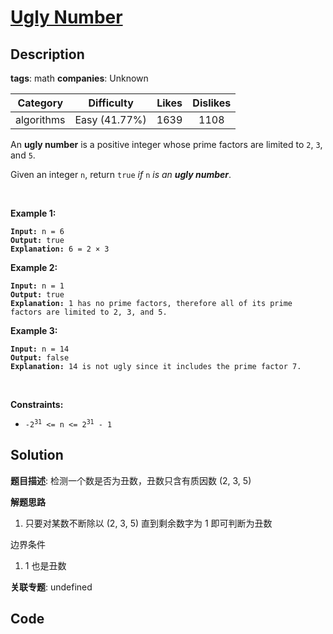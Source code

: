 # [Ugly Number](https://leetcode.com/problems/ugly-number/description/)

## Description

**tags**: math
**companies**: Unknown

| Category | Difficulty | Likes | Dislikes |
| :------: | :--------: | :---: | :------: |
| algorithms | Easy (41.77%) | 1639 | 1108 |

<p>An <strong>ugly number</strong> is a positive integer whose prime factors are limited to <code>2</code>, <code>3</code>, and <code>5</code>.</p>

<p>Given an integer <code>n</code>, return <code>true</code> <em>if</em> <code>n</code> <em>is an <strong>ugly number</strong></em>.</p>

<p>&nbsp;</p>
<p><strong>Example 1:</strong></p>

<pre><code><strong>Input:</strong> n = 6
<strong>Output:</strong> true
<strong>Explanation:</strong> 6 = 2 &times; 3</code></pre>

<p><strong>Example 2:</strong></p>

<pre><code><strong>Input:</strong> n = 1
<strong>Output:</strong> true
<strong>Explanation:</strong> 1 has no prime factors, therefore all of its prime factors are limited to 2, 3, and 5.</code></pre>

<p><strong>Example 3:</strong></p>

<pre><code><strong>Input:</strong> n = 14
<strong>Output:</strong> false
<strong>Explanation:</strong> 14 is not ugly since it includes the prime factor 7.</code></pre>

<p>&nbsp;</p>
<p><strong>Constraints:</strong></p>

<ul>
	<li><code>-2<sup>31</sup> &lt;= n &lt;= 2<sup>31</sup> - 1</code></li>
</ul>



## Solution

**题目描述**: 检测一个数是否为丑数，丑数只含有质因数 (2, 3, 5)

**解题思路**

1. 只要对某数不断除以 (2, 3, 5) 直到剩余数字为 1 即可判断为丑数

边界条件

1. 1 也是丑数

**关联专题**: undefined

## Code